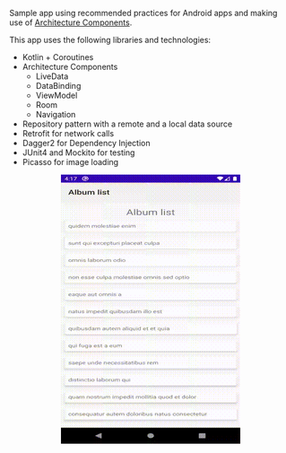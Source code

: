 Sample app using recommended practices for Android apps and making use of [Architecture Components](https://developer.android.com/topic/libraries/architecture/).

This app uses the following libraries and technologies:

- Kotlin + Coroutines
- Architecture Components
  - LiveData
  - DataBinding
  - ViewModel
  - Room
  - Navigation
- Repository pattern with a remote and a local data source
- Retrofit for network calls
- Dagger2 for Dependency Injection
- JUnit4 and Mockito for testing
- Picasso for image loading

<!--![Basic usage demo](./demo.gif)-->

<p align="center">
  <img src="./demo.gif">
</p>
